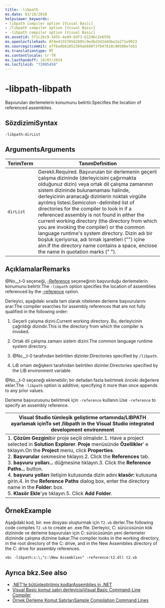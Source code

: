 ```yaml
---
title: -libpath
ms.date: 03/10/2018
helpviewer_keywords:
- libpath compiler option [Visual Basic]
- /libpath compiler option [Visual Basic]
- -libpath compiler option [Visual Basic]
ms.assetid: 5f1c26c9-3455-4e89-bdf3-b12d6c2e655b
ms.openlocfilehash: 8f4e415576562885c9edbd3d2dddbe2a271e9923
ms.sourcegitcommit: eff6adb61852369ab690f3f047818c90580e7eb1
ms.translationtype: MT
ms.contentlocale: tr-TR
ms.lasthandoff: 10/07/2019
ms.locfileid: "72005458"
---
```

# <a name="-libpath"></a><span data-ttu-id="50997-102">-libpath</span><span class="sxs-lookup"><span data-stu-id="50997-102">-libpath</span></span>
<span data-ttu-id="50997-103">Başvurulan derlemelerin konumunu belirtir.</span><span class="sxs-lookup"><span data-stu-id="50997-103">Specifies the location of referenced assemblies.</span></span>  
  
## <a name="syntax"></a><span data-ttu-id="50997-104">Sözdizimi</span><span class="sxs-lookup"><span data-stu-id="50997-104">Syntax</span></span>  
  
```console  
-libpath:dirList  
```  
  
## <a name="arguments"></a><span data-ttu-id="50997-105">Arguments</span><span class="sxs-lookup"><span data-stu-id="50997-105">Arguments</span></span>  
  
|<span data-ttu-id="50997-106">Terim</span><span class="sxs-lookup"><span data-stu-id="50997-106">Term</span></span>|<span data-ttu-id="50997-107">Tanım</span><span class="sxs-lookup"><span data-stu-id="50997-107">Definition</span></span>|  
|---|---|  
|`dirList`|<span data-ttu-id="50997-108">Gerekli.</span><span class="sxs-lookup"><span data-stu-id="50997-108">Required.</span></span> <span data-ttu-id="50997-109">Başvurulan bir derlemenin geçerli çalışma dizininde (derleyicisini çağırmakta olduğunuz dizin) veya ortak dil çalışma zamanının sistem dizininde bulunamaması halinde, derleyicinin aranacağı dizinlerin noktalı virgülle ayrılmış listesi.</span><span class="sxs-lookup"><span data-stu-id="50997-109">Semicolon-delimited list of directories for the compiler to look in if a referenced assembly is not found in either the current working directory (the directory from which you are invoking the compiler) or the common language runtime's system directory.</span></span> <span data-ttu-id="50997-110">Dizin adı bir boşluk içeriyorsa, adı tırnak işaretleri ("") içine alın.</span><span class="sxs-lookup"><span data-stu-id="50997-110">If the directory name contains a space, enclose the name in quotation marks (" ").</span></span>|  
  
## <a name="remarks"></a><span data-ttu-id="50997-111">Açıklamalar</span><span class="sxs-lookup"><span data-stu-id="50997-111">Remarks</span></span>  
 <span data-ttu-id="50997-112">@No__t-0 seçeneği, [-Reference](../../../visual-basic/reference/command-line-compiler/reference.md) seçeneğinin başvurduğu derlemelerin konumunu belirtir.</span><span class="sxs-lookup"><span data-stu-id="50997-112">The `-libpath` option specifies the location of assemblies referenced by the [-reference](../../../visual-basic/reference/command-line-compiler/reference.md) option.</span></span>  
  
 <span data-ttu-id="50997-113">Derleyici, aşağıdaki sırada tam olarak nitelenen derleme başvurularını arar:</span><span class="sxs-lookup"><span data-stu-id="50997-113">The compiler searches for assembly references that are not fully qualified in the following order:</span></span>  
  
1. <span data-ttu-id="50997-114">Geçerli çalışma dizini.</span><span class="sxs-lookup"><span data-stu-id="50997-114">Current working directory.</span></span> <span data-ttu-id="50997-115">Bu, derleyicinin çağrıldığı dizindir.</span><span class="sxs-lookup"><span data-stu-id="50997-115">This is the directory from which the compiler is invoked.</span></span>  
  
2. <span data-ttu-id="50997-116">Ortak dil çalışma zamanı sistem dizini.</span><span class="sxs-lookup"><span data-stu-id="50997-116">The common language runtime system directory.</span></span>  
  
3. <span data-ttu-id="50997-117">@No__t-0 tarafından belirtilen dizinler.</span><span class="sxs-lookup"><span data-stu-id="50997-117">Directories specified by `/libpath`.</span></span>  
  
4. <span data-ttu-id="50997-118">LıB ortam değişkeni tarafından belirtilen dizinler.</span><span class="sxs-lookup"><span data-stu-id="50997-118">Directories specified by the LIB environment variable.</span></span>  
  
 <span data-ttu-id="50997-119">@No__t-0 seçeneği eklenebilir; bir defadan fazla belirtmek önceki değerlere ekler.</span><span class="sxs-lookup"><span data-stu-id="50997-119">The `-libpath` option is additive; specifying it more than once appends to any prior values.</span></span>  
  
 <span data-ttu-id="50997-120">Derleme başvurusunu belirtmek için `-reference` kullanın.</span><span class="sxs-lookup"><span data-stu-id="50997-120">Use `-reference` to specify an assembly reference.</span></span>  
  
|<span data-ttu-id="50997-121">Visual Studio tümleşik geliştirme ortamında/LIBPATH ayarlamak için</span><span class="sxs-lookup"><span data-stu-id="50997-121">To set /libpath in the Visual Studio integrated development environment</span></span>|  
|---|  
|<span data-ttu-id="50997-122">1. **Çözüm Gezgini**bir proje seçili olmalıdır.</span><span class="sxs-lookup"><span data-stu-id="50997-122">1.  Have a project selected in **Solution Explorer**.</span></span> <span data-ttu-id="50997-123">**Proje** menüsünde **Özellikler**' e tıklayın.</span><span class="sxs-lookup"><span data-stu-id="50997-123">On the **Project** menu, click **Properties**.</span></span> <br /><span data-ttu-id="50997-124">2. **Başvurular** sekmesine tıklayın.</span><span class="sxs-lookup"><span data-stu-id="50997-124">2.  Click the **References** tab.</span></span><br /><span data-ttu-id="50997-125">3. **başvuru yolları...** düğmesine tıklayın.</span><span class="sxs-lookup"><span data-stu-id="50997-125">3.  Click the **Reference Paths...** button.</span></span><br /><span data-ttu-id="50997-126">4. **başvuru yolları** iletişim kutusunda dizin adını **klasör:** kutusuna girin.</span><span class="sxs-lookup"><span data-stu-id="50997-126">4.  In the **Reference Paths** dialog box, enter the directory name in the **Folder:** box.</span></span><br /><span data-ttu-id="50997-127">5. **Klasör Ekle**'ye tıklayın.</span><span class="sxs-lookup"><span data-stu-id="50997-127">5.  Click **Add Folder**.</span></span>|  
  
## <a name="example"></a><span data-ttu-id="50997-128">Örnek</span><span class="sxs-lookup"><span data-stu-id="50997-128">Example</span></span>  
 <span data-ttu-id="50997-129">Aşağıdaki kod, bir. exe dosyası oluşturmak için `T2.vb` derler.</span><span class="sxs-lookup"><span data-stu-id="50997-129">The following code compiles `T2.vb` to create an .exe file.</span></span> <span data-ttu-id="50997-130">Derleyici, C: sürücüsünün kök dizininde ve derleme başvuruları için C: sürücüsünün yeni derlemeler dizininde çalışma dizinine bakar.</span><span class="sxs-lookup"><span data-stu-id="50997-130">The compiler looks in the working directory, in the root directory of the C: drive, and in the New Assemblies directory of the C: drive for assembly references.</span></span>  
  
```console  
vbc -libpath:c:\;"c:\New Assemblies" -reference:t2.dll t2.vb  
```  
  
## <a name="see-also"></a><span data-ttu-id="50997-131">Ayrıca bkz.</span><span class="sxs-lookup"><span data-stu-id="50997-131">See also</span></span>

- [<span data-ttu-id="50997-132">.NET’te bütünleştirilmiş kodlar</span><span class="sxs-lookup"><span data-stu-id="50997-132">Assemblies in .NET</span></span>](../../../standard/assembly/index.md)
- [<span data-ttu-id="50997-133">Visual Basic komut satırı derleyicisi</span><span class="sxs-lookup"><span data-stu-id="50997-133">Visual Basic Command-Line Compiler</span></span>](../../../visual-basic/reference/command-line-compiler/index.md)
- [<span data-ttu-id="50997-134">Örnek Derleme Komut Satırları</span><span class="sxs-lookup"><span data-stu-id="50997-134">Sample Compilation Command Lines</span></span>](../../../visual-basic/reference/command-line-compiler/sample-compilation-command-lines.md)
